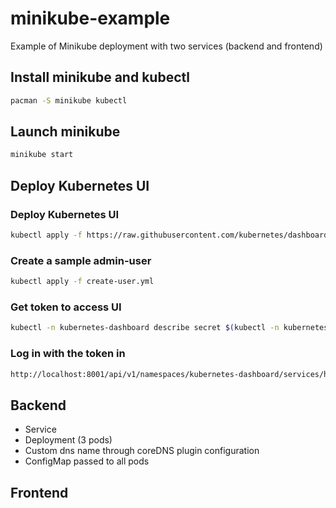# minikube-example

Example of Minikube deployment with two services (backend and frontend)

## Install minikube and kubectl

```bash
pacman -S minikube kubectl
```

## Launch minikube

```bash
minikube start
```

## Deploy Kubernetes UI

### Deploy Kubernetes UI

```bash
kubectl apply -f https://raw.githubusercontent.com/kubernetes/dashboard/v2.0.0/aio/deploy/recommended.yaml
```

### Create a sample admin-user

```bash
kubectl apply -f create-user.yml
```

### Get token to access UI

```bash
kubectl -n kubernetes-dashboard describe secret $(kubectl -n kubernetes-dashboard get secret | grep admin-user | awk '{print $1}')
```

### Log in with the token in

```bash
http://localhost:8001/api/v1/namespaces/kubernetes-dashboard/services/https:kubernetes-dashboard:/proxy/
```

## Backend

- Service
- Deployment (3 pods)
- Custom dns name through coreDNS plugin configuration
- ConfigMap passed to all pods

## Frontend
